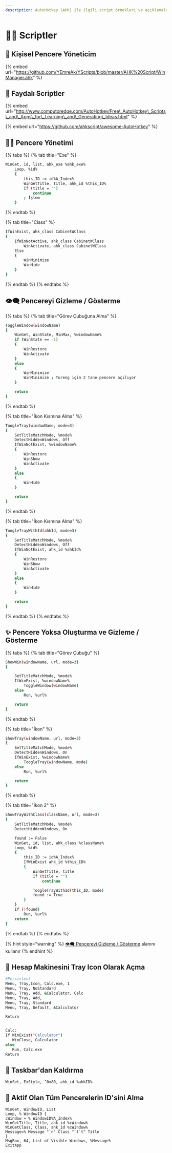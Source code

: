 ```yaml
---
description: AutoHotkey (AHK) ile ilgili script örnekleri ve açıklamalar
---
```


# 👨‍💻 Scriptler

## 🚀 Kişisel Pencere Yöneticim

{% embed url="https://github.com/YEmreAk/YScripts/blob/master/AHK%20Script/WinManager.ahk" %}

## 🌟 Faydalı Scriptler

{% embed url="http://www.computoredge.com/AutoHotkey/Free\_AutoHotkey\_Scripts\_and\_Apps\_for\_Learning\_and\_Generating\_Ideas.html" %}

{% embed url="https://github.com/ahkscript/awesome-AutoHotkey" %}

## 👨‍💼 Pencere Yönetimi

{% tabs %}
{% tab title="Exe" %}
```bash
WinGet, id, list, ahk_exe %ahk_exe%
    Loop, %id%
    {
        this_ID := id%A_Index%
        WinGetTitle, title, ahk_id %this_ID%
        If (title = "")
            continue
        ; İşlem
    }
```
{% endtab %}

{% tab title="Class" %}
```bash
IfWinExist, ahk_class CabinetWClass
{
    IfWinNotActive, ahk_class CabinetWClass
        WinActivate, ahk_class CabinetWClass
    Else
    {
        WinMinimize
        WinHide
    }
}
```
{% endtab %}
{% endtabs %}

## 👁‍🗨 Pencereyi Gizleme / Gösterme

{% tabs %}
{% tab title="Görev Çubuğuna Alma" %}
```bash
ToggleWindow(windowName)
{
    WinGet, WinState, MinMax, %windowName%
    if (WinState == -1)
    {
        WinRestore
        WinActivate
    }
    else
    {
        WinMinimize
        WinMinimize ; Tureng için 2 tane pencere açılıyor
    }

    return
}
```
{% endtab %}

{% tab title="İkon Kısmına Alma" %}
```bash
ToogleTray(windowName, mode=3)
{
    SetTitleMatchMode, %mode%
    DetectHiddenWindows, Off
    IfWinNotExist, %windowName%
    {
        WinRestore
        WinShow
        WinActivate
    }
    else
    {
        WinHide
    }

    return
}
```
{% endtab %}

{% tab title="İkon Kısmına Alma" %}
```bash
ToogleTrayWithId(ahkId, mode=3)
{
    SetTitleMatchMode, %mode%
    DetectHiddenWindows, Off
    IfWinNotExist, ahk_id %ahkId%
    {
        WinRestore
        WinShow
        WinActivate
    }
    else
    {
        WinHide
    }

    return
}
```
{% endtab %}
{% endtabs %}

## ✨ Pencere Yoksa Oluşturma ve Gizleme / Gösterme

{% tabs %}
{% tab title="Görev Çubuğu" %}
```bash
ShowWin(windowName, url, mode=3)
{

    SetTitleMatchMode, %mode%
    IfWinExist, %windowName%
        ToggleWindow(windowName)
    else
        Run, %url%

    return
}
```
{% endtab %}

{% tab title="İkon" %}
```bash
ShowTray(windowName, url, mode=3)
{
    SetTitleMatchMode, %mode%
    DetectHiddenWindows, On
    IfWinExist, %windowName%
        ToogleTray(windowName, mode)
    else
        Run, %url%

    return
}
```
{% endtab %}

{% tab title="İkon 2" %}
```bash
ShowTrayWithClass(className, url, mode=3)
{
    SetTitleMatchMode, %mode%
    DetectHiddenWindows, On

    found := False
    WinGet, id, list, ahk_class %className%
    Loop, %id%
    {
        this_ID := id%A_Index%
        IfWinExist ahk_id %this_ID%
        {
            WinGetTitle, title
            If (title = "")
                continue

            ToogleTrayWithId(this_ID, mode)
            found := True
        }
    }
    If (!found)
        Run, %url%
    return
}
```
{% endtab %}
{% endtabs %}

{% hint style="warning" %}
[👁‍🗨 Pencereyi Gizleme / Gösterme]() alanını kullanır
{% endhint %}

## 🎴 Hesap Makinesini Tray Icon Olarak Açma

```bash
#Persistent
Menu, Tray,Icon, Calc.exe, 1
Menu, Tray, NoStandard
Menu, Tray, Add, &Calculator, Calc
Menu, Tray, Add, 
Menu, Tray, Standard
Menu, Tray, Default, &Calculator

Return


Calc:
If WinExist("Calculator")
   WinClose, Calculator
else
   Run, Calc.exe
Return
```

## 🧹 Taskbar'dan Kaldırma

```text
WinSet, ExStyle, ^0x80, ahk_id %ahkID%
```

## 🧐 Aktif Olan Tüm Pencerelerin ID'sini Alma

```text
WinGet, WindowID, List 
Loop, % WindowID { 
cWindow = % WindowID%A_Index% 
WinGetTitle, Title, ahk_id %cWindow% 
WinGetClass, Class, ahk_id %cWindow%
Message=% Message "`n" Class "`t`t" Title 
} 
MsgBox, 64, List of Visible Windows, %Message% 
ExitApp
```

